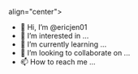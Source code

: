 <p> align="center"><a href="https://ericjen01.github.io"><img width="70%" scr="./assets/handle01"></a></p>

- 👋 Hi, I’m @ericjen01
- 👀 I’m interested in ...
- 🌱 I’m currently learning ...
- 💞️ I’m looking to collaborate on ...
- 📫 How to reach me ...

<!---
ericjen01/ericjen01 is a ✨ special ✨ repository because its `README.md` (this file) appears on your GitHub profile.
You can click the Preview link to take a look at your changes.
--->
